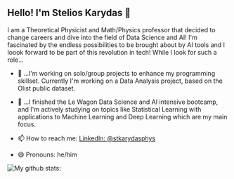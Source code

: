 ## Hello! I'm Stelios Karydas 👋

I am a Theoretical Physicist and Math/Physics professor that decided to change careers and dive into the field of Data Science and AI!
I'm fascinated by the endless possibilities to be brought about by AI tools and I loook forward to be part of this revolution in tech!
While I look for such a role...

- 🔭 ...I’m working on solo/group projects to enhance my programming skillset. Currently I'm working on a Data Analysis project, based on the Olist public dataset.
- 🌱 ...I finished the Le Wagon Data Science and AI intensive bootcamp, and I'm actively studying on topics like Statistical Learning with applications to Machine Learning and Deep Learning which are my main focus.
  
- 📫 How to reach me: [LinkedIn: @stkarydasphys](www.linkedin.com/in/stkarydasphys)
- 😄 Pronouns: he/him

![My github stats:](https://github-readme-stats.vercel.app/api?username=stkarydasphys&&show_icons=true&title_color=ffffff&icon_color=bb2acf&text_color=daf7dc&bg_color=151515)
